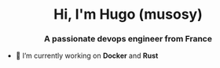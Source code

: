 <h1 align="center">Hi, I'm Hugo (musosy)</h1>
<h3 align="center">A passionate devops engineer from France</h3>

- 🔭 I’m currently working on **Docker** and **Rust**
